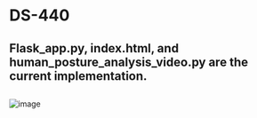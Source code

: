 # DS-440
## Flask_app.py, index.html, and human_posture_analysis_video.py are the current implementation.

## 
![image](https://user-images.githubusercontent.com/77850412/226231591-0fc6002f-cb95-4a93-a94c-624c4d09470e.png)

